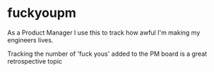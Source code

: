 fuckyoupm
=========

As a Product Manager I use this to track how awful I'm making my engineers lives.

Tracking the number of 'fuck yous' added to the PM board is a great retrospective topic
